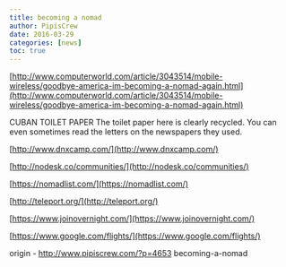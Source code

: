 ```yaml
---
title: becoming a nomad
author: PipisCrew
date: 2016-03-29
categories: [news]
toc: true
---
```


[http://www.computerworld.com/article/3043514/mobile-wireless/goodbye-america-im-becoming-a-nomad-again.html](http://www.computerworld.com/article/3043514/mobile-wireless/goodbye-america-im-becoming-a-nomad-again.html)

CUBAN TOILET PAPER
The toilet paper here is clearly recycled. You can even sometimes read the letters on the newspapers they used.

[http://www.dnxcamp.com/](http://www.dnxcamp.com/)

[http://nodesk.co/communities/](http://nodesk.co/communities/)

[https://nomadlist.com/](https://nomadlist.com/)

[http://teleport.org/](http://teleport.org/)

[https://www.joinovernight.com/](https://www.joinovernight.com/)

[https://www.google.com/flights/](https://www.google.com/flights/)

origin - http://www.pipiscrew.com/?p=4653 becoming-a-nomad